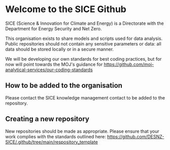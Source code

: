 # Welcome to the SICE Github
SICE (Science & Innovation for Climate and Energy) is a Directorate with the Department for Energy Security and Net Zero.

This organisation exists to share models and scripts used for data analysis. Public repositories should not contain any sensitive parameters or data: all data should be stored locally or in a secure manner. 

We will be developing our own standards for best coding practices, but for now will point towards the MOJ's guidance for https://github.com/moj-analytical-services/our-coding-standards

## How to be added to the organisation 
Please contact the SICE knowledge management contact to be added to the repository. 

## Creating a new repository
New repositories should be made as appropriate. Please ensure that your work complies with the standards outlined here: https://github.com/DESNZ-SICE/.github/tree/main/respository_template


